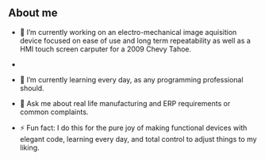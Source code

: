 ## About me

- 🔭 I’m currently working on an electro-mechanical image aquisition device focused on ease of use and long term repeatability as well as a HMI touch screen carputer for a 2009 Chevy Tahoe.
- 
- 🌱 I’m currently learning every day, as any programming professional should.

- 💬 Ask me about real life manufacturing and ERP requirements or common complaints.

- ⚡ Fun fact: I do this for the pure joy of making functional devices with elegant code, learning every day, and total control to adjust things to my liking.
